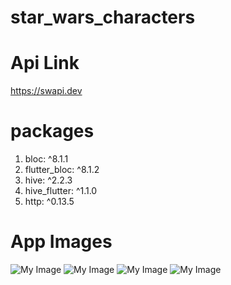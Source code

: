 # star_wars_characters

# Api Link

https://swapi.dev

# packages

1. bloc: ^8.1.1
2. flutter_bloc: ^8.1.2
3. hive: ^2.2.3
4. hive_flutter: ^1.1.0
5. http: ^0.13.5

# App Images

![My Image](app_images/Screenshot_1678620536.png)
![My Image](app_images/Screenshot_1678620542.png)
![My Image](app_images/Screenshot_1678620539.png)
![My Image](app_images/app_gif.gif)
